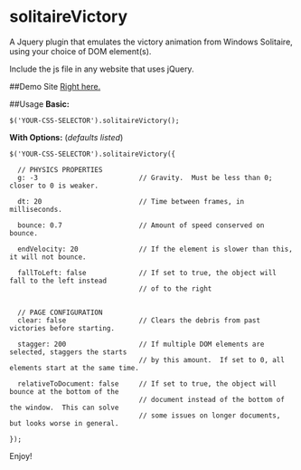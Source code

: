 solitaireVictory
================

A Jquery plugin that emulates the victory animation from Windows Solitaire, using your choice of DOM element(s).

Include the js file in any website that uses jQuery.

##Demo Site
[Right here.](http://peterkhayes.github.io/solitaireVictory)

##Usage
**Basic:**
```
$('YOUR-CSS-SELECTOR').solitaireVictory();
```

**With Options:** (*defaults listed*)
```
$('YOUR-CSS-SELECTOR').solitaireVictory({
  
  // PHYSICS PROPERTIES
  g: -3                         // Gravity.  Must be less than 0; closer to 0 is weaker.
  
  dt: 20                        // Time between frames, in milliseconds.
  
  bounce: 0.7                   // Amount of speed conserved on bounce.
  
  endVelocity: 20               // If the element is slower than this, it will not bounce.

  fallToLeft: false             // If set to true, the object will fall to the left instead
                                // of to the right
  
  
  // PAGE CONFIGURATION
  clear: false                  // Clears the debris from past victories before starting.
  
  stagger: 200                  // If multiple DOM elements are selected, staggers the starts
                                // by this amount.  If set to 0, all elements start at the same time.
  
  relativeToDocument: false     // If set to true, the object will bounce at the bottom of the
                                // document instead of the bottom of the window.  This can solve
                                // some issues on longer documents, but looks worse in general.

});
```

Enjoy!
